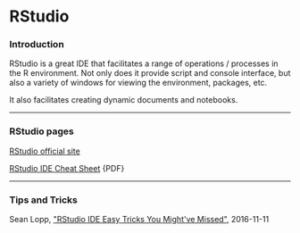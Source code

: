 # RStudio

### Introduction

RStudio is a great IDE that facilitates a range of operations / processes in the R environment. Not only does it provide script and console interface, but also a variety of windows for viewing the environment, packages, etc.

It also facilitates creating dynamic documents and notebooks.

---
### RStudio pages

[RStudio official site](https://www.rstudio.com/products/rstudio/)

[RStudio IDE Cheat Sheet](https://www.rstudio.com/wp-content/uploads/2016/01/rstudio-IDE-cheatsheet.pdf) {PDF}


---
### Tips and Tricks

Sean Lopp, ["RStudio IDE Easy Tricks You Might've Missed"](https://rviews.rstudio.com/2016/11/11/easy-tricks-you-mightve-missed/), 2016-11-11
